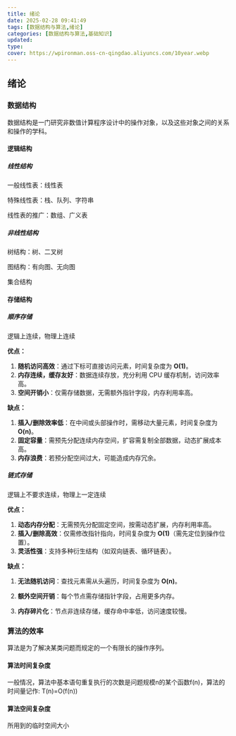 ```yaml
---
title: 绪论
date: 2025-02-28 09:41:49
tags: [数据结构与算法,绪论]
categories: [数据结构与算法,基础知识]
updated: 
type: 
cover: https://wpironman.oss-cn-qingdao.aliyuncs.com/10year.webp
---
```


## 绪论

### 数据结构

数据结构是一门研究非数值计算程序设计中的操作对象，以及这些对象之间的关系和操作的学科。

#### 逻辑结构

##### 线性结构

一般线性表：线性表

特殊线性表：栈、队列、字符串

线性表的推广：数组、广义表

##### 非线性结构

树结构：树、二叉树

图结构：有向图、无向图

集合结构

#### 存储结构

##### 顺序存储

逻辑上连续，物理上连续

**优点：**

1. **随机访问高效**：通过下标可直接访问元素，时间复杂度为 **O(1)**。
2. **内存连续，缓存友好**：数据连续存放，充分利用 CPU 缓存机制，访问效率高。
3. **空间开销小**：仅需存储数据，无需额外指针字段，内存利用率高。

**缺点：**

1. **插入/删除效率低**：在中间或头部操作时，需移动大量元素，时间复杂度为 **O(n)**。
2. **固定容量**：需预先分配连续内存空间，扩容需复制全部数据，动态扩展成本高。
3. **内存浪费**：若预分配空间过大，可能造成内存冗余。

##### 链式存储

逻辑上不要求连续，物理上⼀定连续

**优点：**

1. **动态内存分配**：无需预先分配固定空间，按需动态扩展，内存利用率高。
2. **插入/删除高效**：仅需修改指针指向，时间复杂度为 **O(1)**（需先定位到操作位置）。
3. **灵活性强**：支持多种衍生结构（如双向链表、循环链表）。

**缺点：**

1. **无法随机访问**：查找元素需从头遍历，时间复杂度为 **O(n)**。

2. **额外空间开销**：每个节点需存储指针字段，占用更多内存。

3. **内存碎片化**：节点非连续存储，缓存命中率低，访问速度较慢。

### 算法的效率

算法是为了解决某类问题而规定的一个有限长的操作序列。

#### 算法时间复杂度

一般情况，算法中基本语句重复执行的次数是问题规模n的某个函数f(n)，算法的时间量记作: T(n)=O(f(n))

#### 算法空间复杂度

所⽤到的临时空间⼤⼩




